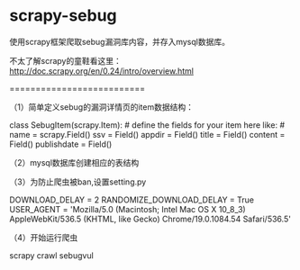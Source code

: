 # scrapy-sebug

使用scrapy框架爬取sebug漏洞库内容，并存入mysql数据库。

不太了解scrapy的童鞋看这里：http://doc.scrapy.org/en/0.24/intro/overview.html

==========================

（1）简单定义sebug的漏洞详情页的item数据结构：

class SebugItem(scrapy.Item):
    # define the fields for your item here like:
    # name = scrapy.Field()
    ssv = Field()
    appdir = Field()
    title = Field()
    content = Field()
    publishdate = Field()
    
（2）mysql数据库创建相应的表结构

（3）为防止爬虫被ban,设置setting.py

DOWNLOAD_DELAY = 2
RANDOMIZE_DOWNLOAD_DELAY = True
USER_AGENT = 'Mozilla/5.0 (Macintosh; Intel Mac OS X 10_8_3) AppleWebKit/536.5 (KHTML, like Gecko) Chrome/19.0.1084.54 Safari/536.5'

（4）开始运行爬虫

scrapy crawl sebugvul




